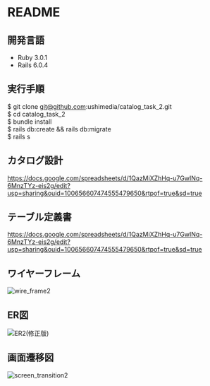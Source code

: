 # README

## 開発言語
 * Ruby 3.0.1
 * Rails 6.0.4

## 実行手順
 $ git clone git@github.com:ushimedia/catalog_task_2.git  
 $ cd catalog_task_2  
 $ bundle install  
 $ rails db:create && rails db:migrate  
 $ rails s  

## カタログ設計
https://docs.google.com/spreadsheets/d/1QazMiXZhHq-u7GwINq-6MnzTYz-eis2g/edit?usp=sharing&ouid=100656607474555479650&rtpof=true&sd=true

## テーブル定義書
https://docs.google.com/spreadsheets/d/1QazMiXZhHq-u7GwINq-6MnzTYz-eis2g/edit?usp=sharing&ouid=100656607474555479650&rtpof=true&sd=true

## ワイヤーフレーム
![wire_frame2](https://user-images.githubusercontent.com/103015276/169783270-384f5119-26ef-42a1-b03f-a1537963e025.png)

## ER図
![ER2(修正版)](https://user-images.githubusercontent.com/103015276/172537143-f0333ae3-0f66-45af-91ee-1abd77d58b4b.png)
## 画面遷移図
![screen_transition2](https://user-images.githubusercontent.com/103015276/169783256-09d4f95e-1abd-4fd9-9dbc-1485dece5a37.png)
